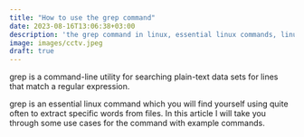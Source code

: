```yaml
---
title: "How to use the grep command"
date: 2023-08-16T13:06:38+03:00
description: 'the grep command in linux, essential linux commands, linux software, how to use the grep command '
image: images/cctv.jpeg
draft: true
---
```


grep is a command-line utility for searching plain-text data sets for lines
that match a regular expression.

grep is an essential linux command which you will find yourself using quite
often to extract specific words from files. In this article I will take you
through some use cases for the command with example commands.

